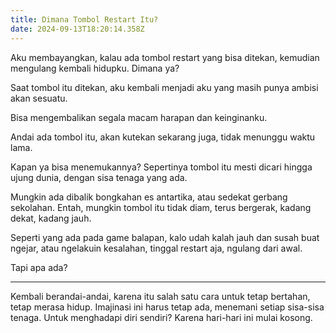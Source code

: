 ```yaml
---
title: Dimana Tombol Restart Itu?
date: 2024-09-13T18:20:14.358Z
---
```

Aku membayangkan, kalau ada tombol restart yang bisa ditekan, kemudian mengulang kembali hidupku. Dimana ya?<!--more-->

Saat tombol itu ditekan, aku kembali menjadi aku yang masih punya ambisi akan sesuatu.

Bisa mengembalikan segala macam harapan dan keinginanku.

Andai ada tombol itu, akan kutekan sekarang juga, tidak menunggu waktu lama.

Kapan ya bisa menemukannya? Sepertinya tombol itu mesti dicari hingga ujung dunia, dengan sisa tenaga yang ada.

Mungkin ada dibalik bongkahan es antartika, atau sedekat gerbang sekolahan. Entah, mungkin tombol itu tidak diam, terus bergerak, kadang dekat, kadang jauh.

Seperti yang ada pada game balapan, kalo udah kalah jauh dan susah buat ngejar, atau ngelakuin kesalahan, tinggal restart aja, ngulang dari awal.

Tapi apa ada?

---
Kembali berandai-andai, karena itu salah satu cara untuk tetap bertahan, tetap merasa hidup. Imajinasi ini harus tetap ada, menemani setiap sisa-sisa tenaga. Untuk menghadapi diri sendiri? Karena hari-hari ini mulai kosong.
